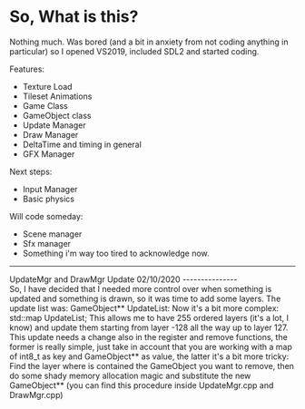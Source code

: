 # So, What is this?
Nothing much. 
Was bored (and a bit in anxiety from not coding anything in particular) so I opened VS2019, included SDL2 and started coding. 

Features:
- Texture Load
- Tileset Animations
- Game Class
- GameObject class
- Update Manager
- Draw Manager
- DeltaTime and timing in general
- GFX Manager


Next steps:
- Input Manager 
- Basic physics

Will code someday:
- Scene manager
- Sfx manager 
- Something i'm way too tired to acknowledge now. 

<hr/>
 UpdateMgr and DrawMgr Update 02/10/2020 
 ---------------
<br>
So, I have decided that I needed more control over when something is updated and something is drawn, so it was time to add some layers.
The update list was:  GameObject** UpdateList:
Now it's a bit more complex: std::map<int8_t, GameObject**> UpdateList;
This allows me to have 255 ordered layers (it's a lot, I know) and update them starting from layer -128 all the way up to layer 127.
This update needs a change also in the register and remove functions, the former is really simple, just take in account that you are working
with a map of int8_t as key and GameObject** as value, the latter it's a bit more tricky: Find the layer where is contained the GameObject
you want to remove, then do some shady memory allocation magic and substitute the new GameObject** (you can find this procedure inside 
UpdateMgr.cpp and DrawMgr.cpp)
